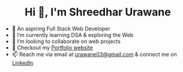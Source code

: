 <!-- <img height="300px" width="75%" alt="banner" src="https://github.com/shreedhar03/shreedhar03/blob/main/shreedhar.png"> -->

<h1 align="center">Hi 👋, I'm Shreedhar Urawane</h1>

<!--
**Shreedhar03/Shreedhar03** is a ✨ _special_ ✨ repository because its `README.md` (this file) appears on your GitHub profile.

Here are some ideas to get you started:
-->
- 🔭 An aspiring Full Stack Web Developer
- 🌱 I’m currently learning DSA & exploring the Web
- 👯 I’m looking to collaborate on web projects
- 🚀 Checkout my [Portfolio website](https://shreedhar-bio.web.app/)
- 📫 Reach me via email at urawane03@gmail.com & connect me on [LinkedIn](https://www.linkedin.com/in/shreedhar-urawane03/)

